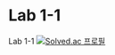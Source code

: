 # Lab 1-1
 Lab 1-1
 [![Solved.ac
프로필](http://mazassumnida.wtf/api/mini/generate_badge?boj=kwoneunei)](https://solved.ac/kwoneunei)<br/>
